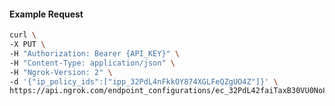<!-- Code generated for API Clients. DO NOT EDIT. -->

#### Example Request

```bash
curl \
-X PUT \
-H "Authorization: Bearer {API_KEY}" \
-H "Content-Type: application/json" \
-H "Ngrok-Version: 2" \
-d '{"ip_policy_ids":["ipp_32PdL4nFkkOY874XGLFeQZgUO4Z"]}' \
https://api.ngrok.com/endpoint_configurations/ec_32PdL42faiTaxB30VU0No828yz3/ip_policy
```
